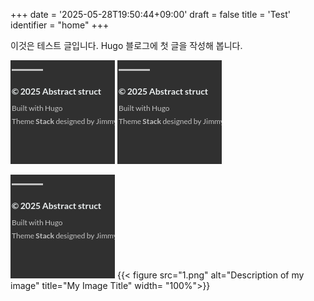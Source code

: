 +++
date = '2025-05-28T19:50:44+09:00'
draft = false
title = 'Test'
identifier = "home"
+++


이것은 테스트 글입니다. Hugo 블로그에 첫 글을 작성해 봅니다.

![caption](1.png)
![caption](1.png)

![caption](1.png)
{{< figure src="1.png" alt="Description of my image" title="My Image Title" width= "100%">}}